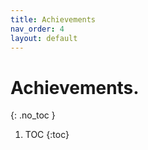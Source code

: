 ```yaml
---
title: Achievements
nav_order: 4
layout: default
---
```


# Achievements.
{: .no_toc }

1. TOC
{:toc}
